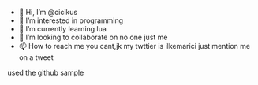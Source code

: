 - 👋 Hi, I’m @cicikus
- 👀 I’m interested in programming
- 🌱 I’m currently learning lua
- 💞️ I’m looking to collaborate on no one just me
- 📫 How to reach me you cant,jk my twttier is ilkemarici just mention me on a tweet

used the github sample
